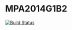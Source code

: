 MPA2014G1B2
===========
[![Build Status](https://travis-ci.org/IUT-Blagnac/MPA2014G1B2.svg?branch=master)](https://travis-ci.org/IUT-Blagnac/MPA2014G1B2)
